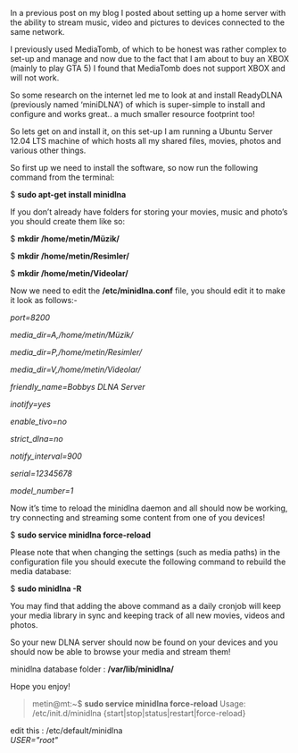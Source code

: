 In a previous post on my blog I posted about setting up a home server with the ability to stream music, video and pictures to devices connected to the same network.

I previously used MediaTomb, of which to be honest was rather complex to set-up and manage and now due to the fact that I am about to buy an XBOX (mainly to play GTA 5) I found that MediaTomb does not support XBOX and will not work.

So some research on the internet led me to look at and install ReadyDLNA (previously named ‘miniDLNA’) of which is super-simple to install and configure and works great.. a much smaller resource footprint too!

So lets get on and install it, on this set-up I am running a Ubuntu Server 12.04 LTS machine of which hosts all my shared files, movies, photos and various other things.

So first up we need to install the software, so now run the following command from the terminal:

$ **sudo apt-get install minidlna**

If you don’t already have folders for storing your movies, music and photo’s you should create them like so:

$ **mkdir /home/metin/Müzik/**

$ **mkdir /home/metin/Resimler/**

$ **mkdir /home/metin/Videolar/**

Now we need to edit the **/etc/minidlna.conf** file, you should edit it to make it look as follows:-

*port=8200*

*media_dir=A,/home/metin/Müzik/*

*media_dir=P,/home/metin/Resimler/*

*media_dir=V,/home/metin/Videolar/*

*friendly_name=Bobbys DLNA Server*

*inotify=yes*

*enable_tivo=no*

*strict_dlna=no*

*notify_interval=900*

*serial=12345678*

*model_number=1*

Now it’s time to reload the minidlna daemon and all should now be working, try connecting and streaming some content from one of you devices!

$ **sudo service minidlna force-reload**

Please note that when changing the settings (such as media paths) in the configuration file you should execute the following command to rebuild the media database:

$ **sudo minidlna -R**

You may find that adding the above command as a daily cronjob will keep your media library in sync and keeping track of all new movies, videos and photos.

So your new DLNA server should now be found on your devices and you should now be able to browse your media and stream them!

minidlna database folder : **/var/lib/minidlna/**

Hope you enjoy!


>metin@mt:~$ **sudo service minidlna force-reload**
>Usage: /etc/init.d/minidlna {start|stop|status|restart|force-reload}

edit this : /etc/default/minidlna
<br>
*USER="root"*

